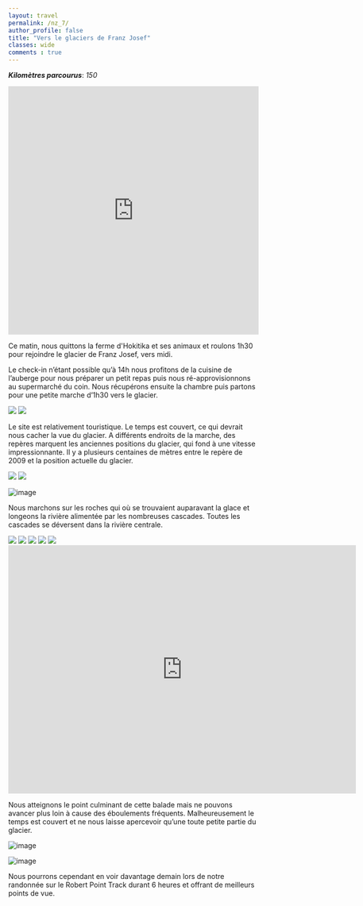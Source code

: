 ```yaml
---
layout: travel
permalink: /nz_7/
author_profile: false
title: "Vers le glaciers de Franz Josef"
classes: wide
comments : true
---
```


<!-- jQuery 1.8 or later, 33 KB -->
<script src="https://ajax.googleapis.com/ajax/libs/jquery/1.11.1/jquery.min.js"></script>

<!-- Fotorama from CDNJS, 19 KB -->
<link  href="https://cdnjs.cloudflare.com/ajax/libs/fotorama/4.6.4/fotorama.css" rel="stylesheet">
<script src="https://cdnjs.cloudflare.com/ajax/libs/fotorama/4.6.4/fotorama.js"></script>

***Kilomètres parcourus***: *150*

<iframe src="https://www.google.com/maps/d/u/0/embed?mid=198SOFes846XBof_n5QVGq5qbu2zNXN1n" width="100%" height="500" frameBorder="0"></iframe>

<br>

Ce matin, nous quittons la ferme d'Hokitika et ses animaux et roulons 1h30 pour rejoindre le glacier de Franz Josef, vers midi.

Le check-in n’étant possible qu’à 14h nous profitons de la cuisine de l’auberge pour nous préparer un petit repas puis nous ré-approvisionnons au supermarché du coin. Nous récupérons ensuite la chambre puis partons pour une petite marche d’1h30 vers le glacier. 

<div class="fotorama">
  <img src="https://drive.google.com/uc?id=17hmZRal_v3wSkfwi8Ly7V9WYNH0QZN9h">
  <img src="https://drive.google.com/uc?id=1HA2ovBW1DM0fu_FC8zxWj5eY08PNhyk8">
</div>

Le site est relativement touristique. Le temps est couvert, ce qui devrait nous cacher la vue du glacier. A différents endroits de la marche, des repères marquent les anciennes positions du glacier, qui fond à une vitesse impressionnante. Il y a plusieurs centaines de mètres entre le repère de 2009 et la position actuelle du glacier. 

<div class="fotorama">
  <img src="https://drive.google.com/uc?id=1b8Y2_23m_o_p038_Zgo-an4Kde3eJkg_">
  <img src="https://drive.google.com/uc?id=1yYnA5p8r0zObsVKnuxtBc2D2tcCffuec">
</div>

![image](https://drive.google.com/uc?id=1SryXcyftOP3vnvppSeGeCY-QJxxXWDK9)

Nous marchons sur les roches qui où se trouvaient auparavant la glace et longeons la rivière alimentée par les nombreuses cascades. Toutes les cascades se déversent dans la rivière centrale.

<div class="fotorama">
  <img src="https://drive.google.com/uc?id=192sFLf923dsEI0N9bNEeUiioNGW-at4j">
  <img src="https://drive.google.com/uc?id=1qGvUOT6-0DM_K1gaoV8z9cTI94KZ8p3V">
  <img src="https://drive.google.com/uc?id=1WYr4N66J6I0aCKhkcbH2jizln7LdcfLb">
  <img src="https://drive.google.com/uc?id=1WvIOudDMYtu-2NpNA_pxBp2Dr-oTGlCP">
  <img src="https://drive.google.com/uc?id=1qOb6nBAF2MoReRXkP96Q4-RsDqwZpjhB">
</div>


<iframe width="700" height="500" src="https://www.youtube.com/embed/kV2iCpitqKs" frameborder="0" allow="accelerometer; autoplay; encrypted-media; gyroscope; picture-in-picture" allowfullscreen></iframe>

<br>

Nous atteignons le point culminant de cette balade mais ne pouvons avancer plus loin à cause des éboulements fréquents. Malheureusement le temps est couvert et ne nous laisse apercevoir qu’une toute petite partie du glacier. 

![image](https://drive.google.com/uc?id=1f6Mcu63fAK0puwQHSFQd9xIyYnDHs6U-)

![image](https://drive.google.com/uc?id=1qQnVdgh1Uftpb8B_8OY6b32CKMizHCxH)

Nous pourrons cependant en voir davantage demain lors de notre randonnée sur le Robert Point Track durant 6 heures et offrant de meilleurs points de vue.
